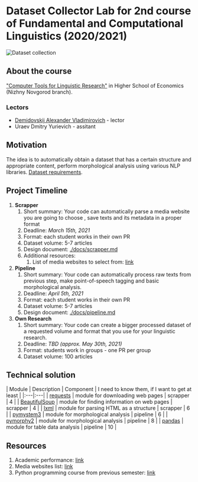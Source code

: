 # Dataset Collector Lab for 2nd course of Fundamental and Computational Linguistics (2020/2021)

![Dataset collection](https://github.com/fipl-hse/2020-2-level-ctlr-admin/workflows/Crawler%20is%20functioning/badge.svg)

## About the course

["Computer Tools for Linguistic Research"](https://www.hse.ru/en/edu/courses/339579587) 
in Higher School of Economics (Nizhny Novgorod branch).

### Lectors 

* [Demidovskij Alexander Vladimirovich](https://www.hse.ru/staff/demidovs) - lector
* Uraev Dmitry Yurievich - assitant

## Motivation

The idea is to automatically obtain a dataset that has a certain structure and appropriate content,
perform morphological analysis using various NLP libraries. 
[Dataset requirements](./docs/dataset.md).

## Project Timeline

1. **Scrapper**
   1. Short summary: Your code can automatically parse a media website you are going to choose
      , save texts and its metadata in a proper format
   1. Deadline: *March 15th, 2021*
   1. Format: each student works in their own PR
   1. Dataset volume: 5-7 articles
   1. Design document: [./docs/scrapper.md](./docs/scrapper.md)
   1. Additional resources:
      1. List of media websites to select from: [link]()
1. **Pipeline**
   1. Short summary: Your code can automatically process raw texts from previous step,
      make point-of-speech tagging and basic morphological analysis.
   1. Deadline: *April 5th, 2021*
   1. Format: each student works in their own PR
   1. Dataset volume: 5-7 articles
   1. Design document: [./docs/pipeline.md](./docs/pipeline.md)
1. **Own Research**
   1. Short summary: Your code can create a bigger processed dataset of a requested volume and
      format that you use for your linguistic research.
   1. Deadline: *TBD (approx. May 30th, 2021)*
   1. Format: students work in groups - one PR per group
   1. Dataset volume: 100 articles

## Technical solution

| Module | Description | Component | I need to know them, if I want to get at least |
|:---|:---|
| [requests]() | module for downloading web pages | scrapper | 4 |
| [BeautifulSoup]() | module for finding information on web pages | scrapper | 4 |
| [lxml]() | module for parsing HTML as a structure | scrapper | 6 |
| [pymystem3]() | module for morphological analysis | pipeline | 6 |
| [pymorphy2]() | module for morphological analysis | pipeline | 8 |
| [pandas]() | module for table data analysis | pipeline | 10 |

 
## Resources

1. Academic performance: [link](https://docs.google.com/spreadsheets/d/1qM5Drt8Us6QewWRo7n6k_TqlgoA-F9jrtvHNzrZzHM4/edit?usp=sharing) 
1. Media websites list: [link](https://drive.google.com/file/d/13daSXTD6S-LIr0oNLBz6XeA74ZwYYsQp/view?usp=sharing)
1. Python programming course from previous semester: [link](https://github.com/fipl-hse/2020-2-level-labs)
